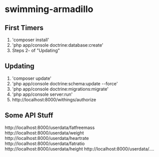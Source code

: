 swimming-armadillo
==================

## First Timers
1. 'composer install'
2. 'php app/console doctrine:database:create'
3. Steps 2- of "Updating"

## Updating

1. 'composer update'
2. 'php app/console doctrine:schema:update --force'
3. 'php app/console doctrine:migrations:migrate'
4. 'php app/console server:run'
5. http://localhost:8000/withings/authorize

## Some API Stuff
http://localhost:8000/userdata/fatfreemass
http://localhost:8000/userdata/weight
http://localhost:8000/userdata/heartrate
http://localhost:8000/userdata/fatratio
http://localhost:8000/userdata/height
http://localhost:8000/userdata/....
